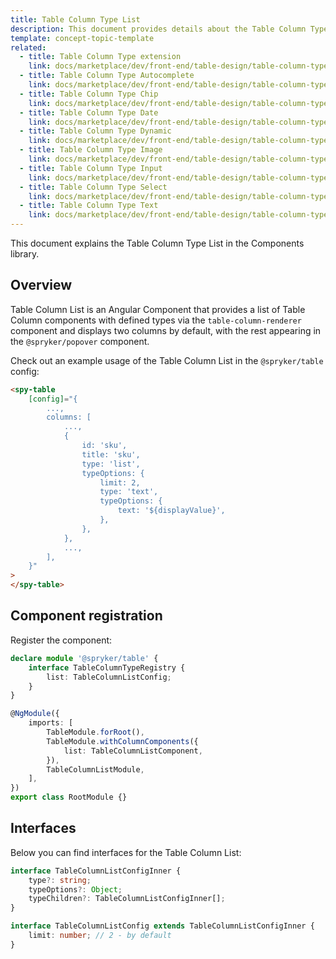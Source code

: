 ```yaml
---
title: Table Column Type List
description: This document provides details about the Table Column Type List in the Components Library.
template: concept-topic-template
related:
  - title: Table Column Type extension
    link: docs/marketplace/dev/front-end/table-design/table-column-types/index.html
  - title: Table Column Type Autocomplete
    link: docs/marketplace/dev/front-end/table-design/table-column-types/table-column-type-autocomplete.html
  - title: Table Column Type Chip
    link: docs/marketplace/dev/front-end/table-design/table-column-types/table-column-type-chip.html
  - title: Table Column Type Date
    link: docs/marketplace/dev/front-end/table-design/table-column-types/table-column-type-date.html
  - title: Table Column Type Dynamic
    link: docs/marketplace/dev/front-end/table-design/table-column-types/table-column-type-dynamic.html
  - title: Table Column Type Image
    link: docs/marketplace/dev/front-end/table-design/table-column-types/table-column-type-image.html
  - title: Table Column Type Input
    link: docs/marketplace/dev/front-end/table-design/table-column-types/table-column-type-input.html
  - title: Table Column Type Select
    link: docs/marketplace/dev/front-end/table-design/table-column-types/table-column-type-select.html
  - title: Table Column Type Text
    link: docs/marketplace/dev/front-end/table-design/table-column-types/table-column-type-text.html
---
```


This document explains the Table Column Type List in the Components library.

## Overview

Table Column List is an Angular Component that provides a list of Table Column components with defined types via the `table-column-renderer` component and displays two columns by default, with the rest appearing in the `@spryker/popover` component.

Check out an example usage of the Table Column List in the `@spryker/table` config:

```html
<spy-table
    [config]="{
        ...,
        columns: [
            ...,
            {
                id: 'sku',
                title: 'sku',
                type: 'list',
                typeOptions: {
                    limit: 2,
                    type: 'text',
                    typeOptions: {
                        text: '${displayValue}',
                    },
                },
            },
            ...,
        ],
    }"
>
</spy-table>
```

## Component registration

Register the component:

```ts
declare module '@spryker/table' {
    interface TableColumnTypeRegistry {
        list: TableColumnListConfig;
    }
}

@NgModule({
    imports: [
        TableModule.forRoot(),
        TableModule.withColumnComponents({
            list: TableColumnListComponent,
        }),
        TableColumnListModule,
    ],
})
export class RootModule {}
```

## Interfaces

Below you can find interfaces for the Table Column List:

```ts
interface TableColumnListConfigInner {
    type?: string;
    typeOptions?: Object;
    typeChildren?: TableColumnListConfigInner[];
}

interface TableColumnListConfig extends TableColumnListConfigInner {
    limit: number; // 2 - by default
}
```
